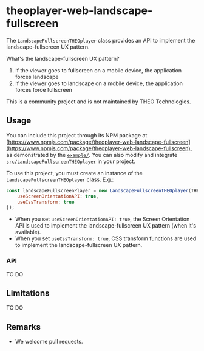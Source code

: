 # theoplayer-web-landscape-fullscreen

The `LandscapeFullscreenTHEOplayer` class provides an API to implement the landscape-fullscreen UX pattern.

What's the landscape-fullscreen UX pattern?

1. If the viewer goes to fullscreen on a mobile device, the application forces landscape 
2. If the viewer goes to landscape on a mobile device, the application forces force fullscreen

This is a community project and is not maintained by THEO Technologies.

## Usage

You can include this project through its NPM package at [https://www.npmjs.com/package/theoplayer-web-landscape-fullscreen](https://www.npmjs.com/package/theoplayer-web-landscape-fullscreen), as demonstrated by the [`example/`](example/).
You can also modify and integrate [`src/LandscapeFullscreenTHEOplayer`](src/LandscapeFullscreenTHEOplayer.js) in your project.

To use this project, you must create an instance of the `LandscapeFullscreenTHEOplayer` class. E.g.:
```javascript
const landscapeFullscreenPlayer = new LandscapeFullscreenTHEOplayer(THEOplayer, player, {
    useScreenOrientationAPI: true,
    useCssTransform: true
});
```

* When you set `useScreenOrientationAPI: true`, the Screen Orientation API is used to implement the landscape-fullscreen UX pattern (when it's available).
* When you set `useCssTransform: true`, CSS transform functions are used to implement the landscape-fullscreen UX pattern.

### API

TO DO

## Limitations

TO DO

## Remarks

* We welcome pull requests.